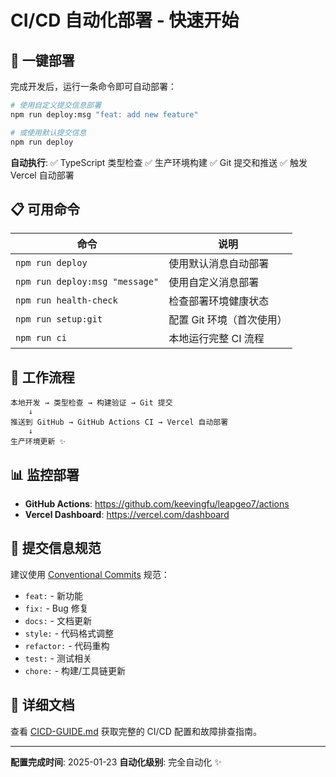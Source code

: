 # CI/CD 自动化部署 - 快速开始

## 🚀 一键部署

完成开发后，运行一条命令即可自动部署：

```bash
# 使用自定义提交信息部署
npm run deploy:msg "feat: add new feature"

# 或使用默认提交信息
npm run deploy
```

**自动执行**:
✅ TypeScript 类型检查
✅ 生产环境构建
✅ Git 提交和推送
✅ 触发 Vercel 自动部署

## 📋 可用命令

| 命令 | 说明 |
|------|------|
| `npm run deploy` | 使用默认消息自动部署 |
| `npm run deploy:msg "message"` | 使用自定义消息部署 |
| `npm run health-check` | 检查部署环境健康状态 |
| `npm run setup:git` | 配置 Git 环境（首次使用） |
| `npm run ci` | 本地运行完整 CI 流程 |

## 🔄 工作流程

```
本地开发 → 类型检查 → 构建验证 → Git 提交
    ↓
推送到 GitHub → GitHub Actions CI → Vercel 自动部署
    ↓
生产环境更新 ✨
```

## 📊 监控部署

- **GitHub Actions**: https://github.com/keevingfu/leapgeo7/actions
- **Vercel Dashboard**: https://vercel.com/dashboard

## 🔧 提交信息规范

建议使用 [Conventional Commits](https://www.conventionalcommits.org/) 规范：

- `feat:` - 新功能
- `fix:` - Bug 修复
- `docs:` - 文档更新
- `style:` - 代码格式调整
- `refactor:` - 代码重构
- `test:` - 测试相关
- `chore:` - 构建/工具链更新

## 📖 详细文档

查看 [CICD-GUIDE.md](./CICD-GUIDE.md) 获取完整的 CI/CD 配置和故障排查指南。

---

**配置完成时间**: 2025-01-23
**自动化级别**: 完全自动化 ✨
